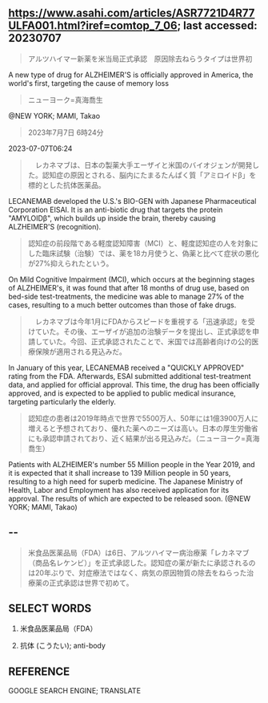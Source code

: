 ## https://www.asahi.com/articles/ASR7721D4R77ULFA001.html?iref=comtop_7_06; last accessed: 20230707

> アルツハイマー新薬を米当局正式承認　原因除去ねらうタイプは世界初

A new type of drug for ALZHEIMER'S is officially approved in America, the world's first, targeting the cause of memory loss

> ニューヨーク=真海喬生

@NEW YORK; MAMI, Takao

> 2023年7月7日 6時24分

2023-07-07T06:24

>　レカネマブは、日本の製薬大手エーザイと米国のバイオジェンが開発した。認知症の原因とされる、脳内にたまるたんぱく質「アミロイドβ」を標的とした抗体医薬品。

LECANEMAB developed the U.S.'s BIO-GEN with Japanese Pharmaceutical Corporation EISAI. It is an anti-biotic drug that targets the protein "AMYLOIDβ", which builds up inside the brain, thereby causing ALZHEIMER'S (recognition).

> 認知症の前段階である軽度認知障害（MCI）と、軽度認知症の人を対象にした臨床試験（治験）では、薬を18カ月使うと、偽薬と比べて症状の悪化が27%抑えられたという。

On Mild Cognitive Impairment (MCI), which occurs at the beginning stages of ALZHEIMER's, it was found that after 18 months of drug use, based on bed-side test-treatments, the medicine was able to manage 27% of the cases, resulting to a much better outcomes than those of fake drugs. 

>　レカネマブは今年1月にFDAからスピードを重視する「迅速承認」を受けていた。その後、エーザイが追加の治験データを提出し、正式承認を申請していた。今回、正式承認されたことで、米国では高齢者向けの公的医療保険が適用される見込みだ。

In January of this year, LECANEMAB received a "QUICKLY APPROVED" rating from the FDA. Afterwards, ESAI submitted additional test-treatment data, and applied for official approval. This time, the drug has been officially approved, and is expected to be applied to public medical insurance, targeting particularly the elderly.

> 認知症の患者は2019年時点で世界で5500万人、50年には1億3900万人に増えると予想されており、優れた薬へのニーズは高い。日本の厚生労働省にも承認申請されており、近く結果が出る見込みだ。（ニューヨーク=真海喬生）

Patients with ALZHEIMER's number 55 Million people in the Year 2019, and it is expected that it shall increase to 139 Million people in 50 years, resulting to a high need for superb medicine. The Japanese Ministry of Health, Labor and Employment has also received application for its approval. The results of which are expected to be released soon. (@NEW YORK; MAMI, Takao)

## --

> 米食品医薬品局（FDA）は6日、アルツハイマー病治療薬「レカネマブ（商品名レケンビ）」を正式承認した。認知症の薬が新たに承認されるのは20年ぶりで、対症療法ではなく、病気の原因物質の除去をねらった治療薬の正式承認は世界で初めて。

## SELECT WORDS

1) 米食品医薬品局（FDA）

2) 抗体 (こうたい); anti-body

## REFERENCE

GOOGLE SEARCH ENGINE; TRANSLATE
